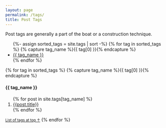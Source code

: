 ```yaml
---
layout: page
permalink: /tags/
title: Post Tags
---
```


Post tags are generally a part of the boat or a construction technique.

<a name="tagslist"></a>

<ul>
{%- assign sorted_tags = site.tags | sort -%}
{% for tag in sorted_tags %}
  {% capture tag_name %}{{ tag[0] }}{% endcapture %}
  <li><a href="#{{ tag_name }}">{{ tag_name }}</a></li>
{% endfor %}
</ul>

{% for tag in sorted_tags %}
  {% capture tag_name %}{{ tag[0] }}{% endcapture %}
  <a name="{{ tag_name }}"></a>
  <h4>{{ tag_name }}</h4>
  <ol>
    {% for post in site.tags[tag_name] %}
      <li><a href="{{ post.url }}">{{post.title}}</a></li>
    {% endfor %}
  </ol>
  <small><a href="#tagslist">List of tags at top &uarr;</a></small>
{% endfor %}
